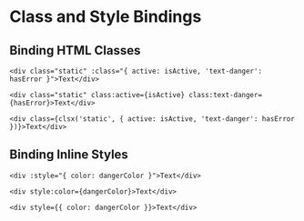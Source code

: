 # Class and Style Bindings

## Binding HTML Classes

```vue
<div class="static" :class="{ active: isActive, 'text-danger': hasError }">Text</div>
```

```svelte
<div class="static" class:active={isActive} class:text-danger={hasError}>Text</div>
```

```tsx
<div class={clsx('static', { active: isActive, 'text-danger': hasError })}>Text</div>
```

## Binding Inline Styles

```vue
<div :style="{ color: dangerColor }">Text</div>
```

```svelte
<div style:color={dangerColor}>Text</div>
```

```tsx
<div style={{ color: dangerColor }}>Text</div>
```
